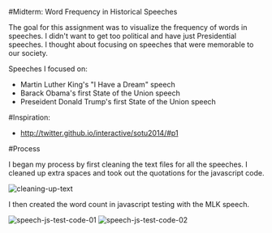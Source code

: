 #Midterm: Word Frequency in Historical Speeches

The goal for this assignment was to visualize the frequency of words in speeches. I didn't want to get too political and have just Presidential speeches. I thought about focusing on speeches that were memorable to our society.

Speeches I focused on:
* Martin Luther King's "I Have a Dream" speech
* Barack Obama's first State of the Union speech
* Preseident Donald Trump's first State of the Union speech

#Inspiration:
* http://twitter.github.io/interactive/sotu2014/#p1

#Process

I began my process by first cleaning the text files for all the speeches. I cleaned up extra spaces and took out the quotations for the javascript code.

![cleaning-up-text](https://cloud.githubusercontent.com/assets/21225598/24537507/8e21abc8-15b0-11e7-827f-69d79ba3fc5b.jpg)

I then created the word count in javascript testing with the MLK speech.

![speech-js-test-code-01](https://cloud.githubusercontent.com/assets/21225598/24537488/67ab965c-15b0-11e7-9aeb-4cde14edf97c.jpg)
![speech-js-test-code-02](https://cloud.githubusercontent.com/assets/21225598/24537532/c23b0fe4-15b0-11e7-9862-7031830ef567.jpg)

